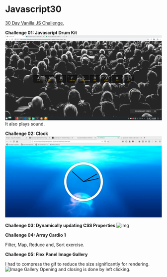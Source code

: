 # Javascript30
[30 Day Vanilla JS Challenge.](https://javascript30.com/)


**Challenge 01: Javascript Drum Kit**
![Drum Kit](https://github.com/gov-vj/Javascript30/blob/master/recordings/ex01.gif)
It also plays sound.

**Challenge 02: Clock**
![Clock](https://github.com/gov-vj/Javascript30/blob/master/recordings/ex02.gif)

**Challenge 03: Dynamically updating CSS Properties**
![img](https://github.com/gov-vj/Javascript30/blob/master/recordings/ex03.gif)

**Challenge 04: Array Cardio 1**

Filter, Map, Reduce and, Sort exercise.

**Challenge 05: Flex Panel Image Gallery**

I had to compress the gif to reduce the size significantly for rendering.
![Image Gallery](https://github.com/gov-vj/Javascript30/blob/master/recordings/ex05-16.gif)
Opening and closing is done by left clicking.
